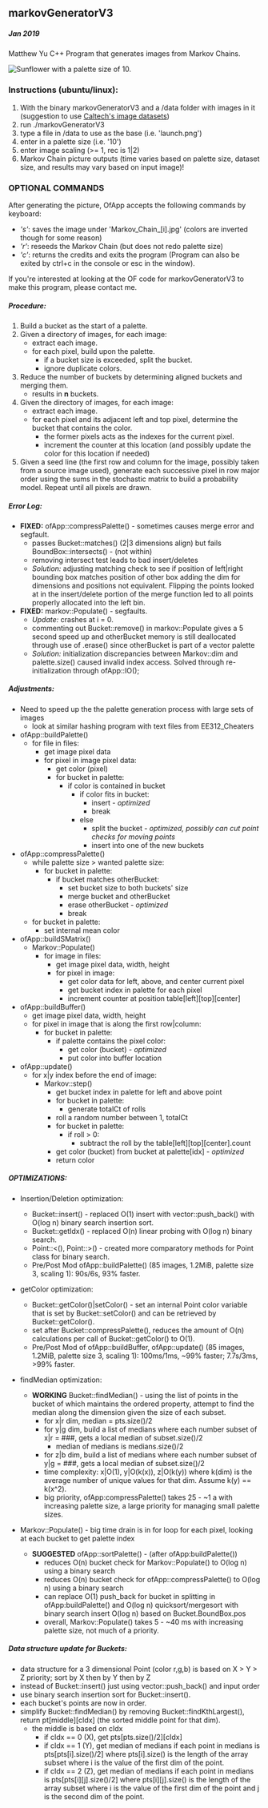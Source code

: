 ## markovGeneratorV3
##### Jan 2019
Matthew Yu
C++ Program that generates images from Markov Chains.

![Sunflower with a palette size of 10.](https://github.com/dimembermatt/Markov-Chain-Generator/blob/master/output/Sunflower007_10bins.png
)


### Instructions (ubuntu/linux):
1. With the binary markovGeneratorV3 and a /data folder with images in it (suggestion to use [Caltech's image datasets](http://www.vision.caltech.edu/Image_Datasets/Caltech101/))
2. run ./markovGeneratorV3
3. type a file in /data to use as the base (i.e. 'launch.png')  
4. enter in a palette size (i.e. '10')
5. enter image scaling (>= 1, rec is 1|2)
6. Markov Chain picture outputs (time varies based on palette size, dataset size, and results may vary based on input image)!

### OPTIONAL COMMANDS
After generating the picture, OfApp accepts the following commands by keyboard:
- _'s'_: saves the image under 'Markov_Chain_[i].jpg' (colors are inverted though for some reason)
- _'r'_: reseeds the Markov Chain (but does not redo palette size)
- _'c'_: returns the credits and exits the program (Program can also be exited by ctrl+c in the console or esc in the window).


If you're interested at looking at the OF code for markovGeneratorV3 to make this program, please contact me.


##### Procedure:
1. Build a bucket as the start of a palette.
2. Given a directory of images, for each image:
    - extract each image.
    - for each pixel, build upon the palette.
        - if a bucket size is exceeded, split the bucket.
        - ignore duplicate colors.
3. Reduce the number of buckets by determining aligned buckets and merging them.
    - results in __n__ buckets.
4. Given the directory of images, for each image:
    - extract each image.
    - for each pixel and its adjacent left and top pixel, determine the bucket that contains the color.
        - the former pixels acts as the indexes for the current pixel.
        - increment the counter at this location (and possibly update the color for this location if needed)
5. Given a seed line (the first row and column for the image, possibly taken from a source image used), generate each successive pixel in row major order using the sums in the stochastic matrix to build a probability model. Repeat until all pixels are drawn.

##### Error Log:
- __FIXED:__ ofApp::compressPalette() - sometimes causes merge error and segfault.
    - passes Bucket::matches() (2|3 dimensions align) but fails BoundBox::intersects() - (not within)
    - removing intersect test leads to bad insert/deletes
    - _Solution:_ adjusting matching check to see if position of left|right bounding box matches position of other box adding the dim for dimensions and positions not equivalent. Flipping the points looked at in the insert/delete portion of the merge function led to all points properly allocated into the left bin.
- __FIXED:__ markov::Populate() - segfaults.
    - _Update:_ crashes at i = 0.
    - commenting out Bucket::remove() in markov::Populate gives a 5 second speed up and otherBucket memory is still deallocated through use of .erase() since otherBucket is part of a vector<Bucket> palette
    - _Solution:_ initialization discrepancies between Markov::dim and palette.size() caused invalid index access. Solved through re-initialization through ofApp::IO();

##### Adjustments:
- Need to speed up the the palette generation process with large sets of images
    - look at similar hashing program with text files from EE312_Cheaters
- ofApp::buildPalette()
    - for file in files:
        - get image pixel data
        - for pixel in image pixel data:
            - get color (pixel)
            - for bucket in palette:
                - if color is contained in bucket
                    - if color fits in bucket:
                        - insert - _optimized_
                        - break
                    - else
                        - split the bucket - _optimized, possibly can cut point checks for moving points_
                        - insert into one of the new buckets
- ofApp::compressPalette()
    - while palette size > wanted palette size:
        - for bucket in palette:
            - if bucket matches otherBucket:
                - set bucket size to both buckets' size
                - merge bucket and otherBucket
                - erase otherBucket - _optimized_
                - break
    - for bucket in palette:
        - set internal mean color
- ofApp::buildSMatrix()
    - Markov::Populate()
        - for image in files:
            - get image pixel data, width, height
            - for pixel in image:
                - get color data for left, above, and center current pixel
                - get bucket index in palette for each pixel
                - increment counter at position table[left][top][center]
- ofApp::buildBuffer()
    - get image pixel data, width, height
    - for pixel in image that is along the first row|column:
        - for bucket in palette:
            - if palette contains the pixel color:
                - get color (bucket) - _optimized_
                - put color into buffer location
- ofApp::update()
    - for x|y index before the end of image:
        - Markov::step()
            - get bucket index in palette for left and above point
            - for bucket in palette:
                - generate totalCt of rolls
            - roll a random number between 1, totalCt
            - for bucket in palette:
                - if roll > 0:
                    - subtract the roll by the table[left][top][center].count
            - get color (bucket) from bucket at palette[idx] - _optimized_
            - return color

##### OPTIMIZATIONS:
- Insertion/Deletion optimization:
    - Bucket::insert() - replaced O(1) insert with vector::push_back() with O(log n) binary search insertion sort.
    - Bucket::getIdx() - replaced O(n) linear probing with O(log n) binary search.
    - Point::<(), Point::>() - created more comparatory methods for Point class for binary search.
    - Pre/Post Mod ofApp::buildPalette() (85 images, 1.2MiB, palette size 3, scaling 1): 90s/6s, 93% faster.

- getColor optimization:
    - Bucket::getColor()|setColor() - set an internal Point color variable that is set by Bucket::setColor() and can be retrieved by Bucket::getColor().
    - set after Bucket::compressPalette(), reduces the amount of O(n) calculations per call of Bucket::getColor() to O(1).
    - Pre/Post Mod of ofApp::buildBuffer, ofApp::update() (85 images, 1.2MiB, palette size 3, scaling 1): 100ms/1ms, ~99% faster; 7.7s/3ms, >99% faster.

- findMedian optimization:
    - __WORKING__ Bucket::findMedian() - using the list of points in the bucket of which maintains the ordered property, attempt to find the median along the dimension given the size of each subset.
        - for x|r dim, median = pts.size()/2
        - for y|g dim, build a list of medians where each number subset of x|r = ###, gets a local median of subset.size()/2
            - median of medians is medians.size()/2
        - for z|b dim, build a list of medians where each number subset of y|g = ###, gets a local median of subset.size()/2
        - time complexity: x|O(1), y|O(k(x)), z|O(k(y)) where k(dim) is the average number of unique values for that dim. Assume k(y) == k(x^2).
        - big priority, ofApp:compressPalette() takes 25 - ~1 a with increasing palette size, a large priority for managing small palette sizes.

- Markov::Populate() - big time drain is in for loop for each pixel, looking at each bucket to get palette index
    - __SUGGESTED__ ofApp::sortPalette() - (after ofApp:buildPalette())
        - reduces O(n) bucket check for Markov::Populate() to O(log n) using a binary search
        - reduces O(n) bucket check for ofApp::compressPalette() to O(log n) using a binary search
        - can replace O(1) push_back for bucket in splitting in ofApp:buildPalette() and O(log n) quicksort/mergesort with binary search insert O(log n) based on Bucket.BoundBox.pos
        - overall, Markov::Populate() takes 5 - ~40 ms with increasing palette size, not much of a priority.

##### Data structure update for Buckets:
- data structure for a 3 dimensional Point (color r,g,b) is based on X > Y > Z priority; sort by X then by Y then by Z
- instead of Bucket::insert() just using vector::push_back() and input order
- use binary search insertion sort for Bucket::insert().
- each bucket's points are now in order.
- simplify Bucket::findMedian() by removing Bucket::findKthLargest(), return pt[middle][cIdx] (the sorted middle point for that dim).
    - the middle is based on cIdx
        - if cIdx == 0 (X), get pts[pts.size()/2][cIdx]
        - if cIdx == 1 (Y), get median of medians if each point in medians is pts[pts[i].size()/2] where pts[i].size() is the length of the array subset where i is the value of the first dim of the point.
        - if cIdx == 2 (Z), get median of medians if each point in medians is pts[pts[i][j].size()/2] where pts[i][j].size() is the length of the array subset where i is the value of the first dim of the point and j is the second dim of the point.
